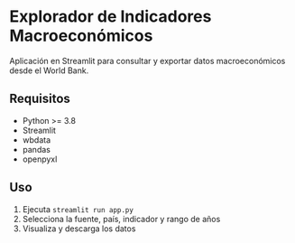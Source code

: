 # Explorador de Indicadores Macroeconómicos

Aplicación en Streamlit para consultar y exportar datos macroeconómicos desde el World Bank.

## Requisitos
- Python >= 3.8
- Streamlit
- wbdata
- pandas
- openpyxl

## Uso
1. Ejecuta `streamlit run app.py`
2. Selecciona la fuente, país, indicador y rango de años
3. Visualiza y descarga los datos